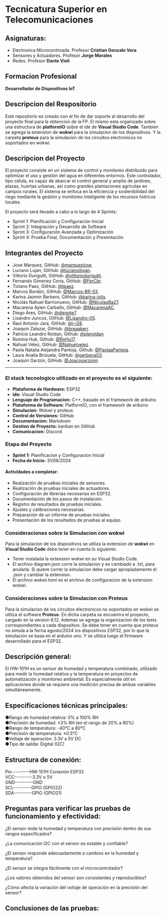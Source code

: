 # Tecnicatura Superior en Telecomunicaciones  

## Asignaturas: 
- Electronica Microcontroada. Profesor **Cristian Gonzalo Vera**
- Sensores y Actuadores. Profesor **Jorge Morales**
- Redes. Profesor **Dante Violi**
  
## Formacion Profesional
**Desarrollador de Dispositivos IoT**

## Descripcion del Respositorio  
Este repositorio es creado con el fin de dar soporte al desarrollo del proyecto final para la obtencion de la FP. 
El mismo esta organizado sobre una estructura de **platformIO** sobre el ide de **Visual Studio Code**. Tambien se agrega la extension de **wokwi** para la simulacion de los dispositivos. Y la carpeta **proteus** para la simulacion de los circuitos electronicos no soportados en wokwi.

## Descripcion del Proyecto
El proyecto consiste en un sistema de control y monitoreo distribuido para optimizar el uso y gestión del agua en diferentes entornos.
Este controlador, tipo célula, es capaz de abarcar el control general y amplio de jardines, plazas, huertas urbanas, así como grandes plantaciones agrícolas en campos rurales.
El sistema se enfoca en la eficiencia y sostenibilidad del riego mediante la gestión y monitoreo inteligente de los recursos hídricos locales.  

El proyecto será llevado a cabo  a lo largo de 4 Sprints:  

- Sprint 1: Planificación y Configuración Inicial
- Sprint 2: Integración y Desarrollo de Software
- Sprint 3: Configuración Avanzada y Optimización
- Sprint 4: Prueba Final, Documentación y Presentación  

## Integrantes del Proyecto
- Jose Marquez, GitHub: [@marquezjose](https://github.com/marquezjose).
- Luciano Lujan, GitHub: [@lucianoilujan](https://github.com/lucianoilujan).
- Vittorio Durigutti, GitHub: [@vittoriodurigutti](https://github.com/vittoriodurigutti).
- Fernando Gimenez Coria, GitHub: [@FerCbr](https://github.com/FerCbr).
- Tiziano Paez, GitHub: [@tpaez](https://github.com/tpaez).
- Marcos Bordón, GitHub: [@Marcos-BR-03](https://github.com/Marcos-BR-03).
- Karina Jazmin Barbero, GitHub: [@karina-lolis](https://github.com/karina-lolis).
- Nicolás Nahuel Barrionuevo, GitHub: [@NicolasBa27](https://github.com/NicolasBa27).
- Macarena Aylen Carballo, GitHub: [@MacarenaAC](https://github.com/MacarenaAC).
- Diego Ares, GitHub: [@diegote7](https://github.com/diegote7).
- Lisandro Juncos, GitHub: [@Lisandro-05](https://github.com/Lisandro-05).
- Raul Antonio Jara, GitHub: [@r-j28](https://github.com/r-j28).
- Joaquin Zalazar, GitHub: [@breaakerr](https://github.com/breaakerr).  
- Patricio Leandro Roldan, Github: [@pleroldan](https://github.com/pleroldan).
- Romina Huk,  Github: [@RoHu17](https://github.com/RoHu17).
- Nahuel Vélez, GitHub: [@Nahuelvelez](https://github.com/Nahuelvelez).
- Paola Natalia Alejandra Pantoja, Github: [@PaolaaPantoja](https://github.com/PaolaaPantoja).
- Laura Analia Brizuela, GitHub: [@gerbena03](https://github.com/gerbena03).
- Joaquin Garzón, GitHub: [@Joacogarzonn](https://github.com/Joacogarzonn)  

---  
### El stack tecnologico utilizado en el proyecto es el siguiente:
- **Plataforma de Hardware:** ESP32
- **ide:** Visual Studio Code
- **Lenguaje de Programacion:** C++, basado en el framework de arduino
- **Plataforma de Software:** PlatformIO, con el framework de arduino
- **Simulacion:** Wokwi y proteus
- **Control de Versiones:** GitHub
- **Documentacion:** Markdown
- **Gestion de Proyecto:** kanban en GitHub
- **Comunicacion:** Discord

### Etapa del Proyecto  
- **Sprint 1:** Planificacion y Configuracion Inicial
- **Fecha de Inicio:** 31/08/2024

#### Actividades a completar:  

- Realización de pruebas iniciales de sensores.
- Realización de pruebas iniciales de actuadores.
- Configuración de librerías necesarias en ESP32.
- Documentación de los pasos de instalación.
- Registro de resultados de pruebas iniciales.
- Ajustes y calibraciones necesarias.
- Preparación de un informe de pruebas iniciales.
- Presentación de los resultados de pruebas al equipo.  



### Consideraciones sobre la Simulacion con wokwi  
Para la simulacion de los dispositivos se utiliza la extension de **wokwi** en **Visual Studio Code** debe tener en cuenta lo siguiente: 
- Tener instalada la extension wokwi en su Visual Studio Code.
- El archivo diagram.json corre la simulacion y es cambiado a .txt, para anularla. Si quiere correr la simulacion debe cargar apropiadamente el .json y cambiar la extension. 
- El archivo wokwi.toml es el archivo de configuracion de la extension wokwi.  

### Consideraciones sobre la Simulacion con Proteus  
Para la simulacion de los circuitos electronicos no soportados en wokwi se utiliza el software **Proteus**. En dicha carpeta se encuentra el proyecto, cargado en la version 8.12. Ademas se agrega la organizacion de los tests correspondientes a cada dispositivo. 
Se debe tener en cuenta que proteus no simula a la fecha agosto/2024 los dispositivos ESP32, por lo que la simulacion se basa en el arduino uno. Y se utiliza luego el firmware desarrollado para el ESP32.  

## Descripción general:   

El HW-101H es un sensor de humedad y temperatura combinado, utilizado para medir la humedad relativa y la temperatura en proyectos de automatización y monitoreo ambiental. Es especialmente útil en aplicaciones donde se requiere una medición precisa de ambas variables simultáneamente.  

## Especificaciones técnicas principales:

●Rango de humedad relativa: 0% a 100% RH  
●Precisión de humedad: ±3% RH (en el rango de 20% a 80%)  
●Rango de temperatura: -40°C a 80°C  
●Precisión de temperatura: ±0.5°C  
●Voltaje de operación: 3.3V a 5V DC  
●Tipo de salida: Digital (I2C)  

## Estructura de conexión:  

Pin---------HW-101H	Conexión ESP32  
VCC---------3.3V o 5V  
GND---------GND  
SCL---------GPIO (GPIO22)  
SDA---------GPIO (GPIO21)  

## Preguntas para verificar las pruebas de funcionamiento y efectividad:  

¿El sensor mide la humedad y temperatura con precisión dentro de sus rangos especificados?  

¿La comunicación I2C con el sensor es estable y confiable?  

¿El sensor responde adecuadamente a cambios en la humedad y temperatura?  

¿El sensor se integra fácilmente con el microcontrolador?  

¿Los valores obtenidos del sensor son consistentes y reproducibles?  

¿Cómo afecta la variación del voltaje de operación en la precisión del sensor?  


## Conclusiones de las pruebas:  
